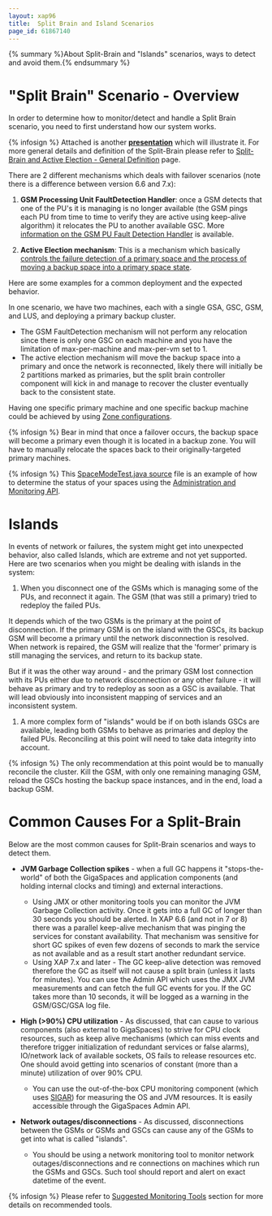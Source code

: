 ```yaml
---
layout: xap96
title:  Split Brain and Island Scenarios
page_id: 61867140
---
```


{% summary %}About Split-Brain and "Islands" scenarios, ways to detect and avoid them.{% endsummary %}

# "Split Brain" Scenario - Overview

In order to determine how to monitor/detect and handle a Split Brain scenario, you need to first understand how our system works.

{% infosign %} Attached is another [**presentation**](http://wiki.gigaspaces.com/wiki/download/attachments/61867186/Service-grid-FDH%20and%20SplitBrain.pdf) which will illustrate it. For more general details and definition of the Split-Brain please refer to [Split-Brain and Active Election - General Definition](/xap96/split-brain-and-active-election---general-definition.html) page.

There are 2 different mechanisms which deals with failover scenarios (note there is a difference between version 6.6 and 7.x):

1) **GSM Processing Unit FaultDetection Handler**: once a GSM detects that one of the PU's it is managing is no longer available (the GSM pings each PU from time to time to verify they are active using keep-alive algorithm) it relocates the PU to another available GSC. More
[information on the GSM PU Fault Detection Handler](/xap96/configuring-the-processing-unit-sla.html#ConfiguringtheProcessingUnitSLA-MonitoringtheLivenessofProcessingUnitInstances) is available.

2) **Active Election mechanism**:
This is a mechanism which basically [controls the failure detection of a primary space and the process of moving a backup space into a primary space state](/xap96/split-brain-and-active-election---general-definition.html).

Here are some examples for a common deployment and the expected behavior.

In one scenario, we have two machines, each with a single GSA, GSC, GSM, and LUS, and deploying a primary backup cluster.

- The GSM FaultDetection mechanism will not perform any relocation since there is only one GSC on each machine and you have the limitation of max-per-machine and max-per-vm set to 1.
- The active election mechanism will move the backup space into a primary and once the network is reconnected, likely there will initially be 2 partitions marked as primaries, but the split brain controller component will kick in and manage to recover the cluster eventually back to the consistent state.

Having one specific primary machine and one specific backup machine could be achieved by using [Zone configurations](/xap96/configuring-the-processing-unit-sla.html).

{% infosign %} Bear in mind that once a failover occurs, the backup space will become a primary even though it is located in a backup zone. You will have to manually relocate the spaces back to their originally-targeted primary machines.

{% infosign %} This [SpaceModeTest.java source](http://wiki.gigaspaces.com/wiki/download/attachments/61867186/SpaceModeTest.java) file is an example of how to determine the status of your spaces using the [Administration and Monitoring API](/xap96/administration-and-monitoring-api.html).

# Islands

In events of network or failures, the system might get into unexpected behavior, also called Islands, which are extreme and not yet supported. Here are two scenarios when you might be dealing with islands in the system:

1. When you disconnect one of the GSMs which is managing some of the PUs, and reconnect it again. The GSM (that was still a primary) tried to redeploy the failed PUs.

It depends which of the two GSMs is the primary at the point of disconnection. If the primary GSM is on the island with the GSCs, its backup GSM will become a primary until the network disconnection is resolved. When network is repaired, the GSM will realize that the 'former' primary is still managing the services, and return to its backup state.

But if it was the other way around - and the primary GSM lost connection with its PUs either due to network disconnection or any other failure - it will behave as primary and try to redeploy as soon as a GSC is available. That will lead obviously into inconsistent mapping of services and an inconsistent system.

1. A more complex form of "islands" would be if on both islands GSCs are available, leading both GSMs to behave as primaries and deploy the failed PUs. Reconciling at this point will need to take data integrity into account.

{% infosign %} The only recommendation at this point would be to manually reconcile the cluster. Kill the GSM, with only one remaining managing GSM, reload the GSCs hosting the backup space instances, and in the end, load a backup GSM.

# Common Causes For a Split-Brain

Below are the most common causes for Split-Brain scenarios and ways to detect them.

- **JVM Garbage Collection spikes** - when a full GC happens it "stops-the-world" of both the GigaSpaces and application components (and holding internal clocks and timing) and external interactions.
    - Using JMX or other monitoring tools you can monitor the JVM Garbage Collection activity. Once it gets into a full GC of longer than 30 seconds you should be alerted. In XAP 6.6 (and not in 7 or 8) there was a parallel keep-alive mechanism that was pinging the services for constant availability. That mechanism was sensitive for short GC spikes of even few dozens of seconds to mark the service as not available and as a result start another redundant service.
    - Using XAP 7.x and later - The GC keep-alive detection was removed therefore the GC as itself will not cause a split brain (unless it lasts for minutes). You can use the Admin API which uses the JMX JVM measurements and can fetch the full GC events for you. If the GC takes more than 10 seconds, it will be logged as a warning in the GSM/GSC/GSA log file.

- **High (>90%) CPU utilization** - As discussed, that can cause to various components (also external to GigaSpaces) to strive for CPU clock resources, such as keep alive mechanisms (which can miss events and therefore trigger initialization of redundant services or false alarms), IO/network lack of available sockets, OS fails to release resources etc. One should avoid getting into scenarios of constant (more than a minute) utilization of over 90% CPU.
    - You can use the out-of-the-box CPU monitoring component (which uses [SIGAR](http://www.hyperic.com/products/sigar)) for measuring the OS and JVM resources. It is easily accessible through the GigaSpaces Admin API.

- **Network outages/disconnections** - As discussed, disconnections between the GSMs or GSMs and GSCs can cause any of the GSMs to get into what is called "islands".
    - You should be using a network monitoring tool to monitor network outages/disconnections and re connections on machines which run the GSMs and GSCs. Such tool should report and alert on exact datetime of the event.

{% infosign %} Please refer to [Suggested Monitoring Tools](/xap96/suggested-monitoring-tools.html) section for more details on recommended tools.
